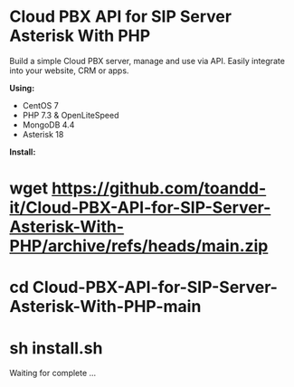 <h1>Cloud PBX API for SIP Server Asterisk With PHP</h1>
Build a simple Cloud PBX server, manage and use via API. Easily integrate into your website, CRM or apps.


**Using:**
  - CentOS 7
  - PHP 7.3 & OpenLiteSpeed
  - MongoDB 4.4
  - Asterisk 18

**Install:**
# wget https://github.com/toandd-it/Cloud-PBX-API-for-SIP-Server-Asterisk-With-PHP/archive/refs/heads/main.zip
# cd Cloud-PBX-API-for-SIP-Server-Asterisk-With-PHP-main
# sh install.sh

Waiting for complete ...